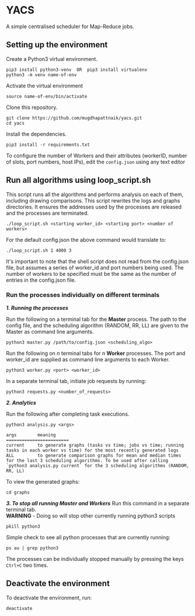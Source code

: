 # YACS
 
A simple centralised scheduler for Map-Reduce jobs.

## Setting up the environment

Create a Python3 virtual environment.  
~~~ 
pip3 install python3-venv  OR  pip3 install virtualenv 
python3 -m venv name-of-env  
~~~  
Activate the virtual environment  
~~~
source name-of-env/bin/activate  
~~~  

Clone this repository. 
~~~ 
git clone https://github.com/mugdhapattnaik/yacs.git  
cd yacs  
~~~

Install the dependencies.  
~~~
pip3 install -r requirements.txt
~~~  

To configure the number of Workers and their attributes (workerID, number of slots, port numbers, host IPs), edit the `config.json` using any text editor
  
## Run all algorithms using loop_script.sh

This script runs all the algorithms and performs analysis on each of them, including drawing comparisons. This script rewrites the logs and graphs directories. It ensures the addresses used by the processes are released and the processes are terminated.

~~~
./loop_script.sh <starting worker_id> <starting port> <number of workers>
~~~
For the default config.json the above command would translate to:
~~~
./loop_script.sh 1 4000 3
~~~

It's important to note that the shell script does not read from the config.json file, but assumes a series of worker_id and port numbers being used. The number of workers to be specified must be the same as the number of entries in the config.json file. 

### Run the processes individually on different terminals

***1. Running the processes***

Run the following on a terminal tab for the **Master** process. The path to the config file, and the scheduling algorithm (RANDOM, RR, LL) are given to the Master as command line arguments.    
~~~ 
python3 master.py /path/to/config.json <scheduling_algo> 
~~~  

Run the following on *n* terminal tabs for *n* **Worker** processes. The port and worker_id are supplied as command line arguments to each Worker.   
~~~
python3 worker.py <port> <worker_id>  
~~~  
In a separate terminal tab, initiate job requests by running:
~~~
python3 requests.py <number_of_requests>
~~~
  
***2. Analytics***

Run the following after completing task executions.  
~~~
python3 analysis.py <args>
~~~ 
~~~
args        meaning
========================     
current     to generate graphs (tasks vs time; jobs vs time; running tasks in each worker vs time) for the most recently generated logs
ALL         to generate comparison graphs for mean and median times for the last 3 scheduling algorithms. To be used after calling `python3 analysis.py current` for the 3 scheduling algorithms (RANDOM, RR, LL)  
~~~
To view the generated graphs:
~~~
cd graphs
~~~   
  
***3. To stop all running Master and Workers***
Run this command in a separate terminal tab.  
**WARNING** - Doing so will stop other currently running python3 scripts   
~~~
pkill python3
~~~
Simple check to see all python processes that are currently running:  
~~~
ps au | grep python3
~~~
The processes can be individually stopped manually by pressing the keys `Ctrl+C` two times.  
  
## Deactivate the environment 

To deactivate the environment, run:
~~~
deactivate
~~~
